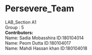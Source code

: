 # Persevere_Team
LAB_Section A1 </br>
Group : 5 </br>
**Contributors:** </br>
Name: Sadia Mobasshira    ID:180104014 </br>
Name: Peom Dutta          ID:180104017 </br>
Name: Mahdi Hassan khan   ID:180104018 </br>
